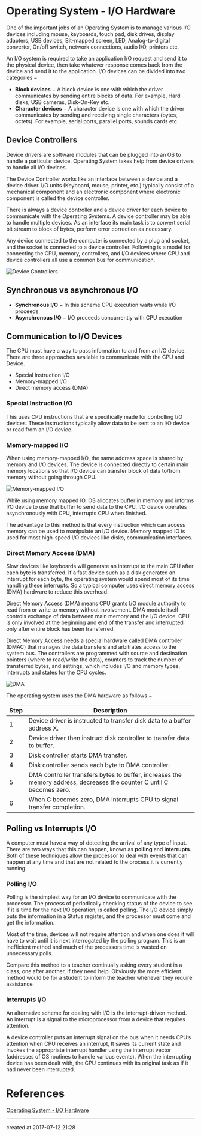 # Operating System - I/O Hardware

One of the important jobs of an Operating System is to manage various I/O devices including mouse, keyboards, touch pad, disk drives, display adapters, USB devices, Bit-mapped screen, LED, Analog-to-digital converter, On/off switch, network connections, audio I/O, printers etc.

An I/O system is required to take an application I/O request and send it to the physical device, then take whatever response comes back from the device and send it to the application. I/O devices can be divided into two categories −

- **Block devices** − A block device is one with which the driver communicates by sending entire blocks of data. For example, Hard disks, USB cameras, Disk-On-Key etc.
- **Character devices** − A character device is one with which the driver communicates by sending and receiving single characters (bytes, octets). For example, serial ports, parallel ports, sounds cards etc



## Device Controllers

Device drivers are software modules that can be plugged into an OS to handle a particular device. Operating System takes help from device drivers to handle all I/O devices.

The Device Controller works like an interface between a device and a device driver. I/O units (Keyboard, mouse, printer, etc.) typically consist of a mechanical component and an electronic component where electronic component is called the device controller.

There is always a device controller and a device driver for each device to communicate with the Operating Systems. A device controller may be able to handle multiple devices. As an interface its main task is to convert serial bit stream to block of bytes, perform error correction as necessary.

Any device connected to the computer is connected by a plug and socket, and the socket is connected to a device controller. Following is a model for connecting the CPU, memory, controllers, and I/O devices where CPU and device controllers all use a common bus for communication.



![Device Controllers](https://www.tutorialspoint.com/operating_system/images/device_controllers.jpg)

## Synchronous vs asynchronous I/O

- **Synchronous I/O** − In this scheme CPU execution waits while I/O proceeds
- **Asynchronous I/O** − I/O proceeds concurrently with CPU execution



## Communication to I/O Devices

The CPU must have a way to pass information to and from an I/O device. There are three approaches available to communicate with the CPU and Device.

- Special Instruction I/O
- Memory-mapped I/O
- Direct memory access (DMA)

### Special Instruction I/O

This uses CPU instructions that are specifically made for controlling I/O devices. These instructions typically allow data to be sent to an I/O device or read from an I/O device.

### Memory-mapped I/O

When using memory-mapped I/O, the same address space is shared by memory and I/O devices. The device is connected directly to certain main memory locations so that I/O device can transfer block of data to/from memory without going through CPU.

![Memory-mapped I/O](https://www.tutorialspoint.com/operating_system/images/memory_mapped_io.jpg)



While using memory mapped IO, OS allocates buffer in memory and informs I/O device to use that buffer to send data to the CPU. I/O device operates asynchronously with CPU, interrupts CPU when finished.

The advantage to this method is that every instruction which can access memory can be used to manipulate an I/O device. Memory mapped IO is used for most high-speed I/O devices like disks, communication interfaces.



### Direct Memory Access (DMA)

Slow devices like keyboards will generate an interrupt to the main CPU after each byte is transferred. If a fast device such as a disk generated an interrupt for each byte, the operating system would spend most of its time handling these interrupts. So a typical computer uses direct memory access (DMA) hardware to reduce this overhead.

Direct Memory Access (DMA) means CPU grants I/O module authority to read from or write to memory without involvement. DMA module itself controls exchange of data between main memory and the I/O device. CPU is only involved at the beginning and end of the transfer and interrupted only after entire block has been transferred.

Direct Memory Access needs a special hardware called DMA controller (DMAC) that manages the data transfers and arbitrates access to the system bus. The controllers are programmed with source and destination pointers (where to read/write the data), counters to track the number of transferred bytes, and settings, which includes I/O and memory types, interrupts and states for the CPU cycles.

![DMA](https://www.tutorialspoint.com/operating_system/images/dma.jpg)

The operating system uses the DMA hardware as follows −

| Step | Description                              |
| ---- | ---------------------------------------- |
| 1    | Device driver is instructed to transfer disk data to a buffer address X. |
| 2    | Device driver then instruct disk controller to transfer data to buffer. |
| 3    | Disk controller starts DMA transfer.     |
| 4    | Disk controller sends each byte to DMA controller. |
| 5    | DMA controller transfers bytes to buffer, increases the memory address, decreases the counter C until C becomes zero. |
| 6    | When C becomes zero, DMA interrupts CPU to signal transfer completion. |



## Polling vs Interrupts I/O

A computer must have a way of detecting the arrival of any type of input. There are two ways that this can happen, known as **polling** and **interrupts**. Both of these techniques allow the processor to deal with events that can happen at any time and that are not related to the process it is currently running.

### Polling I/O

Polling is the simplest way for an I/O device to communicate with the processor. The process of periodically checking status of the device to see if it is time for the next I/O operation, is called polling. The I/O device simply puts the information in a Status register, and the processor must come and get the information.

Most of the time, devices will not require attention and when one does it will have to wait until it is next interrogated by the polling program. This is an inefficient method and much of the processors time is wasted on unnecessary polls.

Compare this method to a teacher continually asking every student in a class, one after another, if they need help. Obviously the more efficient method would be for a student to inform the teacher whenever they require assistance.



### Interrupts I/O

An alternative scheme for dealing with I/O is the interrupt-driven method. An interrupt is a signal to the microprocessor from a device that requires attention.

A device controller puts an interrupt signal on the bus when it needs CPU’s attention when CPU receives an interrupt, It saves its current state and invokes the appropriate interrupt handler using the interrupt vector (addresses of OS routines to handle various events). When the interrupting device has been dealt with, the CPU continues with its original task as if it had never been interrupted.



# References

[Operating System - I/O Hardware](https://www.tutorialspoint.com/operating_system/os_io_hardware.htm)



---

created at 2017-07-12 21:28